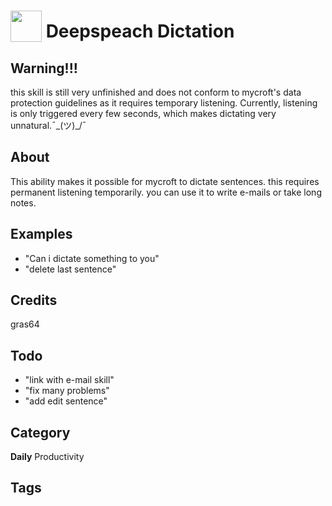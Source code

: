 # <img src="https://raw.githack.com/FortAwesome/Font-Awesome/master/svgs/solid/chalkboard-teacher.svg" card_color="#22A7F0" width="50" height="50" style="vertical-align:bottom"/> Deepspeach Dictation

## Warning!!!
this skill is still very unfinished and does not conform to mycroft's data protection guidelines as it requires temporary listening.
Currently, listening is only triggered every few seconds, which makes dictating very unnatural.¯\_(ツ)_/¯

## About
This ability makes it possible for mycroft to dictate sentences. this requires permanent listening temporarily. you can use it to write e-mails or take long notes. 

## Examples
* "Can i dictate something to you"
* "delete last sentence"

## Credits
gras64

## Todo
* "link with e-mail skill"
* "fix many problems"
* "add edit sentence"

## Category
**Daily**
Productivity

## Tags

